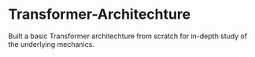 # Transformer-Architechture
Built a basic Transformer architechture from scratch for in-depth study of the underlying mechanics.
